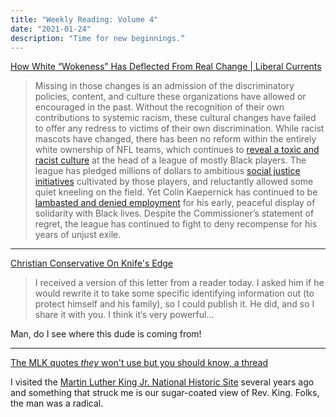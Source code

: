 ```yaml
---
title: "Weekly Reading: Volume 4"
date: "2021-01-24"
description: "Time for new beginnings.“
---
```


[How White “Wokeness” Has Deflected From Real Change | Liberal Currents](https://www.liberalcurrents.com/how-white-wokeness-has-deflected-from-real-change/)

> Missing in those changes is an admission of the discriminatory policies, content, and culture these organizations have allowed or encouraged in the past. Without the recognition of their own contributions to systemic racism, these cultural changes have failed to offer any redress to victims of their own discrimination. While racist mascots have changed, there has been no reform within the entirely white ownership of NFL teams, which continues to [reveal a toxic and racist culture](https://www.nytimes.com/2020/07/25/sports/football/woody-johnson-trump-jets.html) at the head of a league of mostly Black players. The league has pledged millions of dollars to ambitious [social justice initiatives](https://www.chicagotribune.com/sports/national-sports/sns-nfl-social-justice-role-20201223-ucmklrdywrdajku2uvznxev6gu-story.html) cultivated by those players, and reluctantly allowed some quiet kneeling on the field. Yet Colin Kaepernick has continued to be [lambasted and denied employment](https://www.forbes.com/sites/alexreimer/2020/12/08/nfl-keeps-trying-to-have-it-both-ways-with-colin-kaepernick/?sh=486897db2088) for his early, peaceful display of solidarity with Black lives. Despite the Commissioner’s statement of regret, the league has continued to fight to deny recompense for his years of unjust exile.

- - -

[Christian Conservative On Knife's Edge](https://www.theamericanconservative.com/dreher/christian-conservative-living-on-knife-edge/)

> I received a version of this letter from a reader today. I asked him if he would rewrite it to take some specific identifying information out (to protect himself and his family), so I could publish it. He did, and so I share it with you. I think it’s very powerful...

Man, do I see where this dude is coming from!

- - -

[The MLK quotes *they* won't use but you should know, a thread](https://threadreaderapp.com/thread/1351181163210137603.html)

I visited the [Martin Luther King Jr. National Historic Site](https://www.nps.gov/malu/index.htm) several years ago and something that struck me is our sugar-coated view of Rev. King. Folks, the man was a radical.
